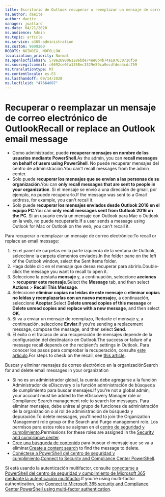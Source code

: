 ```yaml
---
title: Escritorio de Outlook recuperar o reemplazar un mensaje de correo electrónico
ms.author: daeite
author: daeite
manager: joallard
ms.date: 04/21/2020
ms.audience: Admin
ms.topic: article
ms.service: o365-administration
ms.custom: 9000260
ROBOTS: NOINDEX, NOFOLLOW
localization_priority: Normal
ms.openlocfilehash: 578e2690061286bde74ee0b4b74a197630716f59
ms.sourcegitcommit: c6692ce0fa1358ec3529e59ca0ecdfdea4cdc759
ms.translationtype: MT
ms.contentlocale: es-ES
ms.lasthandoff: 09/14/2020
ms.locfileid: "47664007"
---
```

# <a name="recall-or-replace-an-outlook-email-message"></a><span data-ttu-id="62f7d-102">Recuperar o reemplazar un mensaje de correo electrónico de Outlook</span><span class="sxs-lookup"><span data-stu-id="62f7d-102">Recall or replace an Outlook email message</span></span>

- <span data-ttu-id="62f7d-103">Como administrador, puede **recuperar mensajes en nombre de los usuarios mediante PowerShell**.</span><span class="sxs-lookup"><span data-stu-id="62f7d-103">As the admin, you can **recall messages on behalf of users using PowerShell**.</span></span> <span data-ttu-id="62f7d-104">No puede recuperar mensajes del centro de administración.</span><span class="sxs-lookup"><span data-stu-id="62f7d-104">You can't recall messages from the admin center.</span></span>
- <span data-ttu-id="62f7d-105">Solo puede **recuperar los mensajes que se envían a las personas de su organización**.</span><span class="sxs-lookup"><span data-stu-id="62f7d-105">You can **only recall messages that are sent to people in your organization**.</span></span> <span data-ttu-id="62f7d-106">Si el mensaje se envió a una dirección de gmail, por ejemplo, no puede recuperarlo.</span><span class="sxs-lookup"><span data-stu-id="62f7d-106">If the message was sent to a Gmail address, for example, you can't recall it.</span></span>
- <span data-ttu-id="62f7d-107">Solo puede **recuperar los mensajes enviados desde Outlook 2016 en el equipo PC**.</span><span class="sxs-lookup"><span data-stu-id="62f7d-107">You can **only recall messages sent from Outlook 2016 on the PC**.</span></span> <span data-ttu-id="62f7d-108">Si un usuario envía un mensaje con Outlook para Mac o Outlook en la web, no puede recuperarlo.</span><span class="sxs-lookup"><span data-stu-id="62f7d-108">If a user sends a message using Outlook for Mac or Outlook on the web, you can't recall it.</span></span>

<span data-ttu-id="62f7d-109">Para recuperar o reemplazar un mensaje de correo electrónico:</span><span class="sxs-lookup"><span data-stu-id="62f7d-109">To recall or replace an email message:</span></span>

1. <span data-ttu-id="62f7d-110">En el panel de carpetas en la parte izquierda de la ventana de Outlook, seleccione la carpeta elementos enviados.</span><span class="sxs-lookup"><span data-stu-id="62f7d-110">In the folder pane on the left of the Outlook window, select the Sent Items folder.</span></span>
1. <span data-ttu-id="62f7d-111">Haga doble clic en el mensaje que desea recuperar para abrirlo.</span><span class="sxs-lookup"><span data-stu-id="62f7d-111">Double-click the message you want to recall to open it.</span></span>
1. <span data-ttu-id="62f7d-112">Seleccione la pestaña **mensaje** y, a continuación, seleccione **acciones**  >  **recuperar este mensaje**.</span><span class="sxs-lookup"><span data-stu-id="62f7d-112">Select the **Message** tab, and then select **Actions** > **Recall This Message**.</span></span>
1. <span data-ttu-id="62f7d-113">Seleccione **eliminar copias no leídas de este mensaje** o **eliminar copias no leídas y reemplazarlas con un nuevo mensaje**y, a continuación, seleccione **Aceptar**.</span><span class="sxs-lookup"><span data-stu-id="62f7d-113">Select **Delete unread copies of this message** or **Delete unread copies and replace with a new message**, and then select **OK**.</span></span>
1. <span data-ttu-id="62f7d-114">Si va a enviar un mensaje de reemplazo, Redacte el mensaje y, a continuación, seleccione **Enviar**.</span><span class="sxs-lookup"><span data-stu-id="62f7d-114">If you're sending a replacement message, compose the message, and then select **Send**.</span></span>
1. <span data-ttu-id="62f7d-115">El éxito o el fracaso de una recuperación de mensajes depende de la configuración del destinatario en Outlook.</span><span class="sxs-lookup"><span data-stu-id="62f7d-115">The success or failure of a message recall depends on the recipient's settings in Outlook.</span></span> <span data-ttu-id="62f7d-116">Para conocer los pasos para comprobar la recuperación, consulte [este artículo](https://support.office.com/article/35027f88-d655-4554-b4f8-6c0729a723a0).</span><span class="sxs-lookup"><span data-stu-id="62f7d-116">For steps to check on the recall, see [this article](https://support.office.com/article/35027f88-d655-4554-b4f8-6c0729a723a0).</span></span>

<span data-ttu-id="62f7d-117">Buscar y eliminar mensajes de correo electrónico en la organización</span><span class="sxs-lookup"><span data-stu-id="62f7d-117">Search for and delete email messages in your organization</span></span>

- <span data-ttu-id="62f7d-118">Si no es un administrador global, la cuenta debe agregarse a la función Administrador de eDiscovery o la función administración de búsqueda de cumplimiento para buscar mensajes.</span><span class="sxs-lookup"><span data-stu-id="62f7d-118">If you're not a global admin, your account must be added to the eDiscovery Manager role or Compliance Search management role to search for messages.</span></span> <span data-ttu-id="62f7d-119">Para eliminar mensajes, debe unirse al grupo de funciones de administración de la organización o al rol de administración de búsqueda y depuración.</span><span class="sxs-lookup"><span data-stu-id="62f7d-119">To delete messages, you'll need to join the Organization Management role group or the Search and Purge management role.</span></span> <span data-ttu-id="62f7d-120">Los permisos para estos roles se asignan en el [centro de seguridad y cumplimiento](https://go.microsoft.com/fwlink/?linkid=2083731).</span><span class="sxs-lookup"><span data-stu-id="62f7d-120">Permissions for these roles are assigned in the [Security and compliance center](https://go.microsoft.com/fwlink/?linkid=2083731).</span></span>
- <span data-ttu-id="62f7d-121">[Cree una búsqueda de contenido](https://docs.microsoft.com/microsoft-365/compliance/content-search) para buscar el mensaje que se va a eliminar.</span><span class="sxs-lookup"><span data-stu-id="62f7d-121">[Create a content search](https://docs.microsoft.com/microsoft-365/compliance/content-search) to find the message to delete.</span></span>
- <span data-ttu-id="62f7d-122">[Conéctese a PowerShell del centro de seguridad y cumplimiento](https://docs.microsoft.com/powershell/exchange/office-365-scc/connect-to-scc-powershell/connect-to-scc-powershell?view=exchange-ps).</span><span class="sxs-lookup"><span data-stu-id="62f7d-122">[Connect to Security and Compliance Center PowerShell](https://docs.microsoft.com/powershell/exchange/office-365-scc/connect-to-scc-powershell/connect-to-scc-powershell?view=exchange-ps).</span></span>

<span data-ttu-id="62f7d-123">Si está usando la autenticación multifactor, consulte [conectarse a PowerShell del centro de seguridad y cumplimiento de Microsoft 365 mediante la autenticación multifactor](https://docs.microsoft.com/powershell/exchange/office-365-scc/connect-to-scc-powershell/mfa-connect-to-scc-powershell?view=exchange-ps).</span><span class="sxs-lookup"><span data-stu-id="62f7d-123">If you're using multi-factor authentication, see [Connect to Microsoft 365 security and Compliance Center PowerShell using multi-factor authentication](https://docs.microsoft.com/powershell/exchange/office-365-scc/connect-to-scc-powershell/mfa-connect-to-scc-powershell?view=exchange-ps).</span></span>